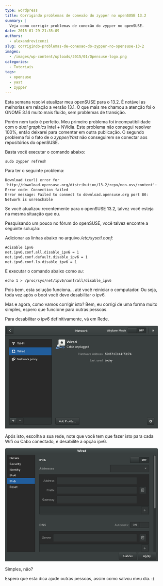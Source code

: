 ```yaml
---
type: wordpress
title: Corrigindo problemas de conexão do zypper no openSUSE 13.2
summary: |
  Veja como corrigir problemas de conexão do zypper no openSUSE.
date: 2015-01-29 21:35:09
authors:
  - alexandrevicenzi
slug: corrigindo-problemas-de-conexao-do-zypper-no-opensuse-13-2
images:
  - /images/wp-content/uploads/2015/01/Opensuse-logo.png
categories:
  - Tutoriais
tags:
  - opensuse
  - yast
  - zypper
---
```


Esta semana resolvi atualizar meu openSUSE para o 13.2. É notável as melhorias em relação a versão 13.1. O que mais me chamou a atenção foi o GNOME 3.14 muito mais fluído, sem problemas de transição.

Porém nem tudo é perfeito. Meu primeiro problema foi incompatibilidade com o <em>dual graphics</em> Intel + NVidia. Este problema não consegui resolver 100%, então deixarei para comentar em outra publicação. O segundo problema foi o fato de o <em>zypper/Yast</em> não conseguirem se conectar aos repositórios do openSUSE.

Basta você executar o comando abaixo:
<pre><code>sudo zypper refresh</code></pre>
Para ter o seguinte problema:
<pre><code>Download (curl) error for 'http://download.opensuse.org/distribution/13.2/repo/non-oss/content':
Error code: Connection failed
Error message: Failed to connect to download.opensuse.org port 80: Network is unreachable</code></pre>
Se você atualizou recentemente para o openSUSE 13.2, talvez você esteja na mesma situação que eu.

Pesquisando um pouco no fórum do openSUSE, você talvez encontre a seguinte solução:

Adicionar as linhas abaixo no arquivo <em>/etc/sysctl.conf</em>:
<pre><code>#disable ipv6
net.ipv6.conf.all.disable_ipv6 = 1
net.ipv6.conf.default.disable_ipv6 = 1
net.ipv6.conf.lo.disable_ipv6 = 1</code></pre>
E executar o comando abaixo como <em>su</em>:
<pre><code>echo 1 &gt; /proc/sys/net/ipv6/conf/all/disable_ipv6</code></pre>
Pois bem, esta solução funciona... até você reiniciar o computador. Ou seja, toda vez após o boot você deve desabilitar o ipv6.

Mas e agora, como vamos corrigir isto? Bem, eu corrigi de uma forma muito simples, espero que funcione para outras pessoas.

Para desabilitar o ipv6 definitivamente, vá em Rede.

<img src="/images/wp-content/uploads/2015/01/network.png" alt="Rede" />

Após isto, escolha a sua rede, note que você tem que fazer isto para cada Wifi ou Cabo conectado, e desabilite a opção ipv6.

<img src="/images/wp-content/uploads/2015/01/wired.png" alt="ipv6" />

Simples, não?

Espero que esta dica ajude outras pessoas, assim como salvou meu dia. :)

